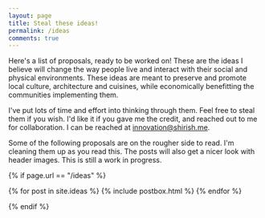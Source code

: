 ```yaml
---
layout: page
title: Steal these ideas!
permalink: /ideas
comments: true
---
```


<div class="row justify-content-between">
<div class="col-md-8 pr-5">

<p>
Here's a list of proposals, ready to be worked on! These are the ideas I believe will change the way people live and interact with their social and physical environments. These ideas are meant to preserve and promote local culture, architecture and cuisines, while economically benefitting the communities implementing them.
</p>
<p>
I've put lots of time and effort into thinking through them. Feel free to steal them if you wish. I'd like it if you gave me the credit, and reached out to me for collaboration. I can be reached at <a href="mailto:innovation@shirish.me">innovation@shirish.me</a>.
</p>
<p>
Some of the following proposals are on the rougher side to read. I'm cleaning them up as you read this. The posts will also get a nicer look with header images. This is still a work in progress.
</p>


{% if page.url == "/ideas" %}

</div>
</div>
<section class="recent-posts">
<div class="row listrecent">
    {% for post in site.ideas %}
            {% include postbox.html %}
    {% endfor %}
</div>
</section>

{% endif %}
